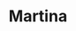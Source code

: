 ---
title: Martina
date: 
draft: false

# descripcion
description : Aros de plata 925 y ópalo

materials: Plata 925

color: Plateado y ópalo

dimensions: 0,9 cm

code: 01-04-0636

type: "Aros"

categories: []

price: $2.050,00

# Images
# first image will be shown in the product page
images:
  # - image: "images/path_to_image"
  # La ubicacion de las imagenes es imagenes/Aros/Aros.Piedras/01-04-0636-martina
  - image: "./images/aros/piedras/01-04-0636_a.JPG"
  - image: "./images/aros/piedras/01-04-0636_b.JPG"
---